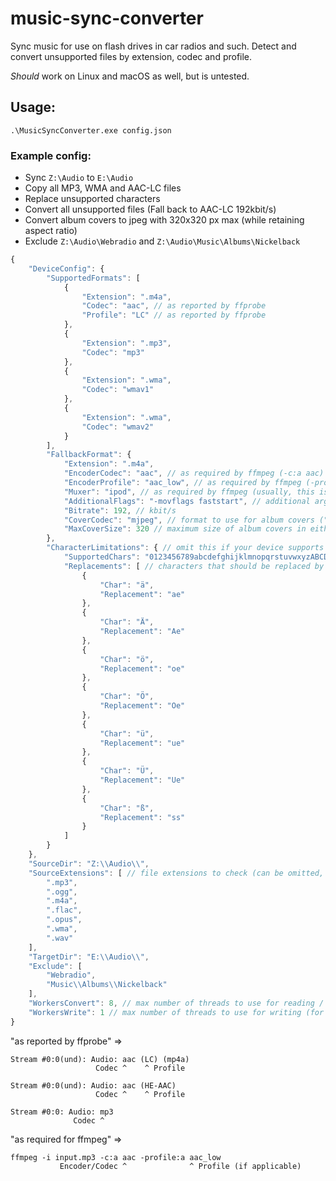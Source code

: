 # music-sync-converter
Sync music for use on flash drives in car radios and such. Detect and convert unsupported files by extension, codec and profile.

_Should_ work on Linux and macOS as well, but is untested.

## Usage:
`.\MusicSyncConverter.exe config.json`

### Example config:
- Sync `Z:\Audio` to `E:\Audio`
- Copy all MP3, WMA and AAC-LC files
- Replace unsupported characters
- Convert all unsupported files (Fall back to AAC-LC 192kbit/s)
- Convert album covers to jpeg with 320x320 px max (while retaining aspect ratio)
- Exclude `Z:\Audio\Webradio` and `Z:\Audio\Music\Albums\Nickelback`

```js
{
    "DeviceConfig": {
        "SupportedFormats": [
            {
                "Extension": ".m4a",
                "Codec": "aac", // as reported by ffprobe
                "Profile": "LC" // as reported by ffprobe
            },
            {
                "Extension": ".mp3",
                "Codec": "mp3"
            },
            {
                "Extension": ".wma",
                "Codec": "wmav1"
            },
            {
                "Extension": ".wma",
                "Codec": "wmav2"
            }
        ],
        "FallbackFormat": {
            "Extension": ".m4a",
            "EncoderCodec": "aac", // as required by ffmpeg (-c:a aac)
            "EncoderProfile": "aac_low", // as required by ffmpeg (-profile:a aac_low), may be omitted
            "Muxer": "ipod", // as required by ffmpeg (usually, this is the container format)
            "AdditionalFlags": "-movflags faststart", // additional arguments to pass to ffmpeg
            "Bitrate": 192, // kbit/s
            "CoverCodec": "mjpeg", // format to use for album covers ("mjpeg" = jpg, "png" = png, null = remove album convers)
            "MaxCoverSize": 320 // maximum size of album covers in either axis (null = keep original size)
        },
        "CharacterLimitations": { // omit this if your device supports unicode
            "SupportedChars": "0123456789abcdefghijklmnopqrstuvwxyzABCDEFGHIJKLMNOPQRSTUVWXYZ+-_ (),'[]!&", // all natively supported characters
            "Replacements": [ // characters that should be replaced by different characters
                {
                    "Char": "ä",
                    "Replacement": "ae"
                },
                {
                    "Char": "Ä",
                    "Replacement": "Ae"
                },
                {
                    "Char": "ö",
                    "Replacement": "oe"
                },
                {
                    "Char": "Ö",
                    "Replacement": "Oe"
                },
                {
                    "Char": "ü",
                    "Replacement": "ue"
                },
                {
                    "Char": "Ü",
                    "Replacement": "Ue"
                },
                {
                    "Char": "ß",
                    "Replacement": "ss"
                }
            ]
        }
    },
    "SourceDir": "Z:\\Audio\\",
    "SourceExtensions": [ // file extensions to check (can be omitted, default: mp3, ogg, m4a, flac, opus, wma, wav)
        ".mp3",
        ".ogg",
        ".m4a",
        ".flac",
        ".opus",
        ".wma",
        ".wav"
    ],
    "TargetDir": "E:\\Audio\\",
    "Exclude": [
        "Webradio",
        "Music\\Albums\\Nickelback"
    ],
    "WorkersConvert": 8, // max number of threads to use for reading / converting files
    "WorkersWrite": 1 // max number of threads to use for writing (for slow devices like HDDs, SD cards or flash drives, 1 is usually best)
}
```

"as reported by ffprobe" =>
```
Stream #0:0(und): Audio: aac (LC) (mp4a)
                   Codec ^    ^ Profile

Stream #0:0(und): Audio: aac (HE-AAC)
                   Codec ^    ^ Profile

Stream #0:0: Audio: mp3
              Codec ^
```

"as required for ffmpeg" =>
```
ffmpeg -i input.mp3 -c:a aac -profile:a aac_low
           Encoder/Codec ^              ^ Profile (if applicable)
```